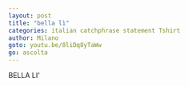 ```yaml
---
layout: post
title: "bella lì"
categories: italian catchphrase statement Tshirt
author: Milano
goto: youtu.be/8liDq8yTaWw
go: ascolta
---
```

BELLA LI'
